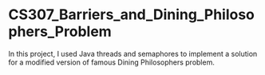 # CS307_Barriers_and_Dining_Philosophers_Problem

In this project, I used Java threads and semaphores to implement a
solution for a modified version of famous Dining Philosophers problem.
